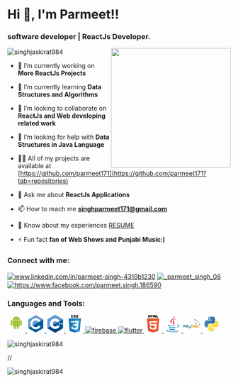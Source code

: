 <h1 align="left">Hi 👋, I'm Parmeet!!</h1>
<h3 align="left">software developer | ReactJs Developer.</h3>

<img align="right" src="https://media2.giphy.com/media/USV0ym3bVWQJJmNu3N/giphy.gif?cid=ecf05e47uivustt9qwbtc9k31s32nsmyp0hxs1b8uwgy90mg&rid=giphy.gif" width="270" height="270"/>

<p align="left"> <img src="https://komarev.com/ghpvc/?username=singhjaskirat984&label=Visitors&color=0e75b6&style=flat" alt="singhjaskirat984" /> </p> 

- 🔭 I’m currently working on **More ReactJs Projects**

- 🌱 I’m currently learning **Data Structures and Algorithms**

- 👯 I’m looking to collaborate on **ReactJs and Web developing related work**

- 🤝 I’m looking for help with **Data Structures in Java Language**

- 👨‍💻 All of my projects are available at [https://github.com/parmeet171](https://github.com/parmeet171?tab=repositories)

- 💬 Ask me about **ReactJs Applications**

- 📫 How to reach me **singhparmeet171@gmail.com**

- 📄 Know about my experiences [RESUME](https://drive.google.com/file/d/16p7ThGcYSlBNb6zqzS-WhUfiXObkNc_y/view?usp=sharing)

- ⚡ Fun fact **fan of Web Shows and Punjabi Music:)**

<h3 align="left">Connect with me:</h3>
<p align="left">
<a href="www.linkedin.com/in/parmeet-singh-4319b1230" target="blank"><img align="center" src="https://cdn.jsdelivr.net/npm/simple-icons@3.0.1/icons/linkedin.svg" alt="www.linkedin.com/in/parmeet-singh-4319b1230" height="30" width="40" /></a>
<a href="https://www.instagram.com/_parmeet_singh_08/" target="blank"><img align="center" src="https://cdn.jsdelivr.net/npm/simple-icons@3.0.1/icons/instagram.svg" alt="_parmeet_singh_08" height="30" width="40" /></a>
<a href="https://www.facebook.com/parmeet.singh.186590" target="blank"><img align="center" src="https://cdn.jsdelivr.net/npm/simple-icons@3.0.1/icons/facebook.svg" alt="https://www.facebook.com/parmeet.singh.186590" height="30" width="40" /></a>
</p>

<h3 align="left">Languages and Tools:</h3>
<p align="left"> <a href="https://developer.android.com" target="_blank"> <img src="https://raw.githubusercontent.com/devicons/devicon/master/icons/android/android-original-wordmark.svg" alt="android" width="40" height="40"/> </a> <a href="https://www.cprogramming.com/" target="_blank"> <img src="https://raw.githubusercontent.com/devicons/devicon/master/icons/c/c-original.svg" alt="c" width="40" height="40"/> </a> <a href="https://www.w3schools.com/cpp/" target="_blank"> <img src="https://raw.githubusercontent.com/devicons/devicon/master/icons/cplusplus/cplusplus-original.svg" alt="cplusplus" width="40" height="40"/> </a> <a href="https://www.w3schools.com/css/" target="_blank"> <img src="https://raw.githubusercontent.com/devicons/devicon/master/icons/css3/css3-original-wordmark.svg" alt="css3" width="40" height="40"/> </a> <a href="https://firebase.google.com/" target="_blank"> <img src="https://www.vectorlogo.zone/logos/firebase/firebase-icon.svg" alt="firebase" width="40" height="40"/> </a> <a href="https://flutter.dev" target="_blank"> <img src="https://www.vectorlogo.zone/logos/flutterio/flutterio-icon.svg" alt="flutter" width="40" height="40"/> </a> <a href="https://www.w3.org/html/" target="_blank"> <img src="https://raw.githubusercontent.com/devicons/devicon/master/icons/html5/html5-original-wordmark.svg" alt="html5" width="40" height="40"/> </a> <a href="https://www.java.com" target="_blank"> <img src="https://raw.githubusercontent.com/devicons/devicon/master/icons/java/java-original.svg" alt="java" width="40" height="40"/> </a> <a href="https://www.mysql.com/" target="_blank"> <img src="https://raw.githubusercontent.com/devicons/devicon/master/icons/mysql/mysql-original-wordmark.svg" alt="mysql" width="40" height="40"/> </a> <a href="https://www.python.org" target="_blank"> <img src="https://raw.githubusercontent.com/devicons/devicon/master/icons/python/python-original.svg" alt="python" width="40" height="40"/> </a> </p>


<p>&nbsp;<img align="left" src="https://github-readme-stats.vercel.app/api?username=singhjaskirat984&show_icons=true&locale=en" alt="singhjaskirat984" /></p>

// <p><img align="left" src="https://github-readme-streak-stats.herokuapp.com/?user=singhjaskirat984&" alt="singhjaskirat984" /></p>
